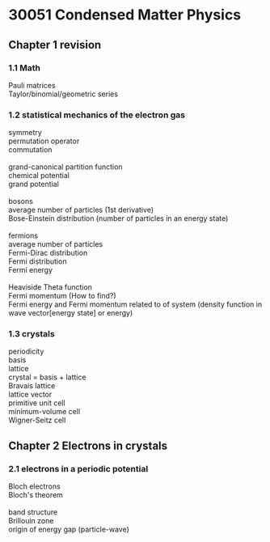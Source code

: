 # 30051 Condensed Matter Physics
## Chapter 1 revision
### 1.1 Math
Pauli matrices <br>
Taylor/binomial/geometric series<br>
### 1.2 statistical mechanics of the electron gas
symmetry<br>
permutation operator<br>
commutation<br>
<br>
grand-canonical partition function<br>
chemical potential<br>
grand potential<br>
<br>
bosons<br>
average number of particles (1st derivative)<br>
Bose-Einstein distribution (number of particles in an energy state)<br>
<br>
fermions<br>
average number of particles <br>
Fermi-Dirac distribution<br>
Fermi distribution<br>
Fermi energy<br>
<br>
Heaviside Theta function<br>
Fermi momentum (How to find?)<br>
Fermi energy and Fermi momentum related to <N> of system (density function in wave vector[energy state] or energy)<br>
### 1.3 crystals
 periodicity<br>
 basis<br>
 lattice<br>
  crystal = basis + lattice<br>
  Bravais lattice <br>
  lattice vector<br>
  primitive unit cell<br>
  minimum-volume cell<br>
  Wigner-Seitz cell<br>
  
 ## Chapter 2 Electrons in crystals
 ### 2.1 electrons in a periodic potential
 Bloch electrons<br>
 Bloch's theorem<br> 
<br>
band structure<br>
Brillouin zone<br>
origin of energy gap (particle-wave) <br>
